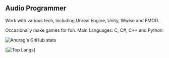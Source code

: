 ## Audio Programmer
Work with various tech, including Unreal Engine, Unity, Wwise and FMOD.

Occasionally make games for fun.
Main Languages: C, C#, C++ and Python.

![Anurag's GitHub stats](https://github-readme-stats.vercel.app/api?username=JDSherbert&show_icons=true&theme=tokyonight)

[![Top Langs](https://github-readme-stats.vercel.app/api/top-langs/?username=JDSherbert&langs_count=10&layout=compact&theme=tokyonight)]

<!--
https://github.com/JDSherbert#languages--software

https://github.com/JDSherbert#7-day-wakatime-statistics--takes-last-7-days-

**JDSherbert/JDSherbert** is a ✨ _special_ ✨ repository because its `README.md` (this file) appears on your GitHub profile.

Here are some ideas to get you started:

- 🔭 I’m currently working on ...
- 🌱 I’m currently learning ...
- 👯 I’m looking to collaborate on ...
- 🤔 I’m looking for help with ...
- 💬 Ask me about ...
- 📫 How to reach me: ...
- 😄 Pronouns: ...
- ⚡ Fun fact: ...
-->
